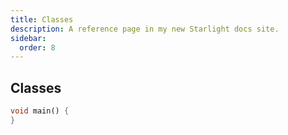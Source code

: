 ```yaml
---
title: Classes
description: A reference page in my new Starlight docs site.
sidebar:
  order: 8
---
```


## Classes

```dart
void main() {
}

```
